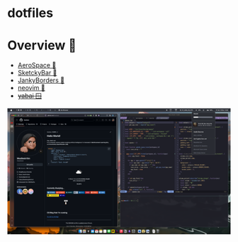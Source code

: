 # dotfiles

# Overview 🥞

- [AeroSpace 🚀](https://github.com/nikitabobko/AeroSpace)
- [SketckyBar 🎨](https://github.com/FelixKratz/SketchyBar)
- [JankyBorders 🔳](https://github.com/FelixKratz/JankyBorders)
- [neovim 💬](https://github.com/neovim/neovim)
- ~~[yabai 🪟](https://github.com/koekeishiya/yabai)~~

<img width="2560" src="screenshots/desktop.png"/>
